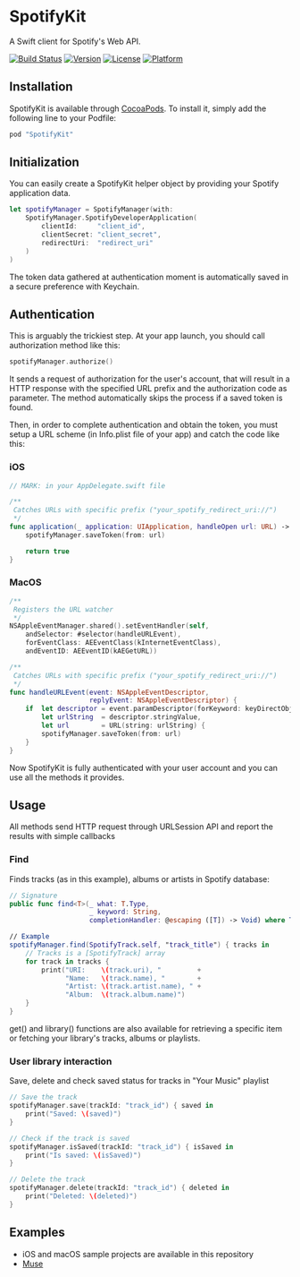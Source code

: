 # SpotifyKit
A Swift client for Spotify's Web API.

[![Build Status](https://travis-ci.org/xzzz9097/SpotifyKit.svg?branch=master)](https://travis-ci.org/xzzz9097/SpotifyKit)
[![Version](https://img.shields.io/cocoapods/v/SpotifyKit.svg?style=flat)](http://cocoapods.org/pods/SpotifyKit)
[![License](https://img.shields.io/cocoapods/l/SpotifyKit.svg?style=flat)](http://cocoapods.org/pods/SpotifyKit)
[![Platform](https://img.shields.io/cocoapods/p/SpotifyKit.svg?style=flat)](http://cocoapods.org/pods/SpotifyKit)

## Installation
SpotifyKit is available through [CocoaPods](http://cocoapods.org). To install
it, simply add the following line to your Podfile:

```ruby
pod "SpotifyKit"
```

## Initialization
You can easily create a SpotifyKit helper object by providing your Spotify application data.
```swift
let spotifyManager = SpotifyManager(with:
    SpotifyManager.SpotifyDeveloperApplication(
        clientId:     "client_id",
        clientSecret: "client_secret",
        redirectUri:  "redirect_uri"
    )
)
```
The token data gathered at authentication moment is automatically saved in a secure preference with Keychain.

## Authentication
This is arguably the trickiest step. At your app launch, you should call authorization method like this:
```swift
spotifyManager.authorize()
```
It sends a request of authorization for the user's account, that will result in a HTTP response with the specified URL prefix and the authorization code as parameter.
The method automatically skips the process if a saved token is found.

Then, in order to complete authentication and obtain the token, you must setup a URL scheme (in Info.plist file of your app) and catch the code like this:
### iOS
```swift
// MARK: in your AppDelegate.swift file

/**
 Catches URLs with specific prefix ("your_spotify_redirect_uri://")
 */
func application(_ application: UIApplication, handleOpen url: URL) -> Bool {
    spotifyManager.saveToken(from: url)

    return true
}
```
### MacOS
```swift
/**
 Registers the URL watcher
 */
NSAppleEventManager.shared().setEventHandler(self,
    andSelector: #selector(handleURLEvent),
    forEventClass: AEEventClass(kInternetEventClass),
    andEventID: AEEventID(kAEGetURL))

/**
 Catches URLs with specific prefix ("your_spotify_redirect_uri://")
 */
func handleURLEvent(event: NSAppleEventDescriptor,
                    replyEvent: NSAppleEventDescriptor) {
	if	let descriptor = event.paramDescriptor(forKeyword: keyDirectObject),
		let urlString  = descriptor.stringValue,
		let url        = URL(string: urlString) {
		spotifyManager.saveToken(from: url)
	}
}
```
Now SpotifyKit is fully authenticated with your user account and you can use all the methods it provides.

## Usage
All methods send HTTP request through URLSession API and report the results with simple callbacks
### Find
Finds tracks (as in this example), albums or artists in Spotify database:
```swift
// Signature
public func find<T>(_ what: T.Type,
                    _ keyword: String,
                    completionHandler: @escaping ([T]) -> Void) where T: SpotifySearchItem

// Example
spotifyManager.find(SpotifyTrack.self, "track_title") { tracks in
	// Tracks is a [SpotifyTrack] array
	for track in tracks {
        print("URI:    \(track.uri), "         +
              "Name:   \(track.name), "        +
              "Artist: \(track.artist.name), " +
              "Album:  \(track.album.name)")
    }
}
```
get() and library() functions are also available for retrieving a specific item or fetching your library's tracks, albums or playlists.

### User library interaction
Save, delete and check saved status for tracks in "Your Music" playlist
```swift
// Save the track
spotifyManager.save(trackId: "track_id") { saved in
    print("Saved: \(saved)")
}

// Check if the track is saved
spotifyManager.isSaved(trackId: "track_id") { isSaved in
    print("Is saved: \(isSaved)")
}

// Delete the track
spotifyManager.delete(trackId: "track_id") { deleted in
    print("Deleted: \(deleted)")
}
```

## Examples
- iOS and macOS sample projects are available in this repository
- [Muse](https://github.com/xzzz9097/Muse)
